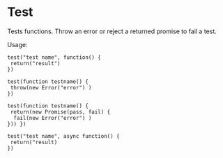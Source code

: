 # Test
Tests functions. Throw an error or reject a returned promise to fail a test.

Usage:
```
test("test name", function() {
 return("result") 
})

test(function testname() {
 throw(new Error("error") )
})

test(function testname() {
 return(new Promise(pass, fail) {
  fail(new Error("error") )
})) })

test("test name", async function() {
 return("result)
})

```
